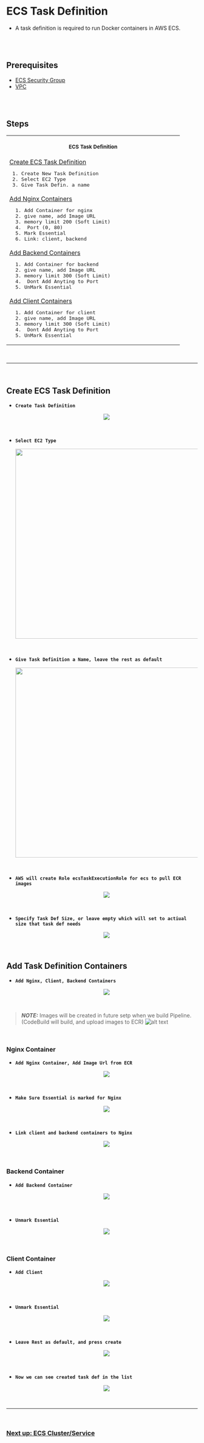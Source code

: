 # ECS Task Definition

- A task definition is required to run Docker containers in AWS ECS.

<br/>
<br/>

## Prerequisites

- [ECS Security Group](https://github.com/cyber-netics/testX/blob/main/.assets/securitygroup/securitygroup.md#security-security-groups)
- [VPC](https://github.com/cyber-netics/testX/blob/main/.assets/vpc/vpc.md#aws-vpc-virtual-private-network)

<br/>
<br/>

## Steps

<table align="center">
  <tr>
    <th align="center">
      <img width="441" height="1" />
      <p>
        <small>ECS Task Definition</small>
      </p>
    </th>
  </tr>
  <tr>
    <td>
      <a
        href="https://github.com/edo92/AWS-ECS-Hosting-Pipeline/tree/docs/ecsecstaskdef.md#create-ecs-task-definition"
        >Create ECS Task Definition</a
      >
      <pre> 1. Create New Task Definition  <br/> 2. Select EC2 Type <br/> 3. Give Task Defin. a name</pre>
    </td>
  </tr>
  <tr>
    <td>
      <a
        href="https://github.com/edo92/AWS-ECS-Hosting-Pipeline/tree/docs/ecsecstaskdef.md#nginx-container"
        >Add Nginx Containers</a
      >
      <pre>  1. Add Container for nginx <br/>  2. give name, add Image URL <br/>  3. memory limit 200 (Soft Limit)  <br/>  4.  Port (0, 80) <br/>  5. Mark Essential <br/>  6. Link: client, backend</pre>
    </td>
  </tr>
  <tr>
    <td>
      <a
        href="https://github.com/edo92/AWS-ECS-Hosting-Pipeline/tree/docs/ecsecstaskdef.md#backend-container"
        >Add Backend Containers</a
      >
      <pre>  1. Add Container for backend <br/>  2. give name, add Image URL <br/>  3. memory limit 300 (Soft Limit)  <br/>  4.  Dont Add Anyting to Port <br/>  5. UnMark Essential</pre>
    </td>
  </tr>
  <tr>
    <td>
      <a
        href="https://github.com/edo92/AWS-ECS-Hosting-Pipeline/tree/docs/ecsecstaskdef.md#client-container"
        >Add Client Containers</a
      >
      <pre>  1. Add Container for client <br/>  2. give name, add Image URL <br/>  3. memory limit 300 (Soft Limit)  <br/>  4.  Dont Add Anyting to Port <br/>  5. UnMark Essential</pre>
    </td>
  </tr>
</table>

<br/>

---

<br/>

## Create ECS Task Definition

- **`Create Task Definition`**
  <p align="center">
    <img src="https://github.com/edo92/AWS-ECS-Hosting-Pipeline/blob/docs/ecs/images/ecstaskdef/task-def-create-taskdef.png"/>
  </p>

<br/>

- **`Select EC2 Type`**
  <p align="center">
    <img src="https://github.com/edo92/AWS-ECS-Hosting-Pipeline/blob/docs/ecs/images/ecstaskdef/task-def-lunch-type-ec2.png" height="500px"/>
  </p>

<br/>

- **`Give Task Definition a Name, leave the rest as default`**
  <p align="center">
    <img src="https://github.com/edo92/AWS-ECS-Hosting-Pipeline/blob/docs/ecs/images/ecstaskdef/task-def-configuration.png" height="500px"/>
  </p>

<br/>

- **`AWS will create Role ecsTaskExecutionRole for ecs to pull ECR images`**
  <p align="center">
    <img src="https://github.com/edo92/AWS-ECS-Hosting-Pipeline/blob/docs/ecs/images/ecstaskdef/task-def-taskexecution-role.png"/>
  </p>

<br/>

- **`Specify Task Def Size, or leave empty which will set to actiual size that task def needs`**
  <p align="center">
    <img src="https://github.com/edo92/AWS-ECS-Hosting-Pipeline/blob/docs/ecs/images/ecstaskdef/task-def-task-size.png"/>
  </p>

<br/>

## Add Task Definition Containers

- **`Add Nginx, Client, Backend Containers`**
  <p align="center">
    <img src="https://github.com/edo92/AWS-ECS-Hosting-Pipeline/blob/docs/ecs/images/ecstaskdef/task-def-addcontainer.png"/>
  </p>

<br/>

> **_NOTE:_** Images will be created in future setp when we build Pipeline. (CodeBuild will build, and upload images to ECR)
> ![alt text](https://github.com/edo92/AWS-ECS-Hosting-Pipeline/blob/docs/ecs/images/ecstaskdef/task-def-images-ecr.png)

<br/>

### Nginx Container

- **`Add Nginx Container, Add Image Url from ECR`**
  <p align="center">
    <img src="https://github.com/edo92/AWS-ECS-Hosting-Pipeline/blob/docs/ecs/images/ecstaskdef/task-def-nginx-container.png"/>
  </p>

<br/>

- **`Make Sure Essential is marked for Nginx`**
  <p align="center">
    <img src="https://github.com/edo92/AWS-ECS-Hosting-Pipeline/blob/docs/ecs/images/ecstaskdef/task-def-essential-marked.png"/>
  </p>

<br/>

- **`Link client and backend containers to Nginx`**
  <p align="center">
    <img src="https://github.com/edo92/AWS-ECS-Hosting-Pipeline/blob/docs/ecs/images/ecstaskdef/task-def-nginx-linked-containers.png"/>
  </p>

<br/>

### Backend Container

- **`Add Backend Container`**
  <p align="center">
    <img src="https://github.com/edo92/AWS-ECS-Hosting-Pipeline/blob/docs/ecs/images/ecstaskdef/task-def-backend-container.png"/>
  </p>

<br/>

- **`Unmark Essential`**
  <p align="center">
    <img src="https://github.com/edo92/AWS-ECS-Hosting-Pipeline/blob/docs/ecs/images/ecstaskdef/task-def-essential-unmarked.png"/>
  </p>

<br/>

### Client Container

- **`Add Client`**
  <p align="center">
    <img src="https://github.com/edo92/AWS-ECS-Hosting-Pipeline/blob/docs/ecs/images/ecstaskdef/task-def-client-container.png"/>
  </p>

<br/>

- **`Unmark Essential`**
  <p align="center">
    <img src="https://github.com/edo92/AWS-ECS-Hosting-Pipeline/blob/docs/ecs/images/ecstaskdef/task-def-essential-unmarked.png"/>
  </p>

<br/>

- **`Leave Rest as default, and press create`**
  <p align="center">
    <img src="https://github.com/edo92/AWS-ECS-Hosting-Pipeline/blob/docs/ecs/images/ecstaskdef/task-def-rest-default.png"/>
  </p>

<br/>

- **`Now we can see created task def in the list`**
  <p align="center">
    <img src="https://github.com/edo92/AWS-ECS-Hosting-Pipeline/blob/docs/ecs/images/ecstaskdef/task-def-result.png"/>
  </p>

<br/>

---

<br/>

### [Next up: ECS Cluster/Service](https://github.com/edo92/AWS-ECS-Hosting-Pipeline/tree/docs/ecsecscluster.md)
